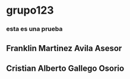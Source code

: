 # grupo123
### esta es una prueba 
## Franklin Martinez Avila Asesor
## Cristian Alberto Gallego Osorio
